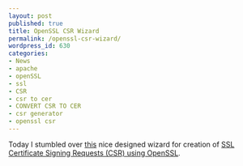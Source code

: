 ```yaml
---
layout: post
published: true
title: OpenSSL CSR Wizard
permalink: /openssl-csr-wizard/
wordpress_id: 630
categories:
- News
- apache
- openSSL
- ssl
- CSR
- csr to cer
- CONVERT CSR TO CER
- csr generator
- openssl csr
---
```



Today I stumbled over <a href="https://www.digicert.com/easy-csr/openssl.htm">this</a> nice designed wizard for creation of <a href="https://www.digicert.com/easy-csr/openssl.htm">SSL Certificate Signing Requests (CSR) using OpenSSL</a>.<br /><br /><br />
